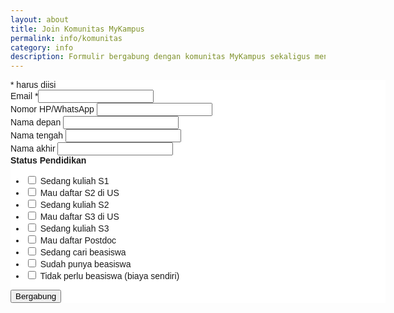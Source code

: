 ```yaml
---
layout: about
title: Join Komunitas MyKampus
permalink: info/komunitas
category: info
description: Formulir bergabung dengan komunitas MyKampus sekaligus menerima newsletter yang berisi info terkini seputar beasiswa dan kampus di US.
---
```


<div id="mc_embed_shell">
      <link href="//cdn-images.mailchimp.com/embedcode/classic-061523.css" rel="stylesheet" type="text/css">
  <style type="text/css">
        #mc_embed_signup{background:#fff; false;clear:left; font:14px Helvetica,Arial,sans-serif; width: 600px;}
        /* Add your own Mailchimp form style overrides in your site stylesheet or in this style block.
           We recommend moving this block and the preceding CSS link to the HEAD of your HTML file. */
</style>
<div id="mc_embed_signup">
    <form action="https://mykamp.us14.list-manage.com/subscribe/post?u=4b181b63b4d2787aa5c056b94&amp;id=0e3393a299&amp;f_id=00f147e5f0" method="post" id="mc-embedded-subscribe-form" name="mc-embedded-subscribe-form" class="validate" target="_blank">
        <div id="mc_embed_signup_scroll">
            <div class="indicates-required"><span class="asterisk">*</span> harus diisi</div>
            <div class="mc-field-group"><label for="mce-EMAIL">Email <span class="asterisk">*</span></label><input type="email" name="EMAIL" class="required email" id="mce-EMAIL" required="" value=""></div><div class="mc-field-group"><label for="mce-PHONE">Nomor HP/WhatsApp </label><input type="text" name="PHONE" class="REQ_CSS" id="mce-PHONE" value=""></div><div class="mc-field-group"><label for="mce-FNAME">Nama depan </label><input type="text" name="FNAME" class=" text" id="mce-FNAME" value=""></div><div class="mc-field-group"><label for="mce-MNAME">Nama tengah </label><input type="text" name="MNAME" class=" text" id="mce-MNAME" value=""></div><div class="mc-field-group"><label for="mce-LNAME">Nama akhir </label><input type="text" name="LNAME" class=" text" id="mce-LNAME" value=""></div><div class="mc-field-group input-group"><strong>Status Pendidikan </strong><ul><li><input type="checkbox" name="group[47933][1]" id="mce-group[47933]-47933-0" value=""><label for="mce-group[47933]-47933-0"> Sedang kuliah S1</label></li><li><input type="checkbox" name="group[47933][2]" id="mce-group[47933]-47933-1" value=""><label for="mce-group[47933]-47933-1"> Mau daftar S2 di US</label></li><li><input type="checkbox" name="group[47933][4]" id="mce-group[47933]-47933-2" value=""><label for="mce-group[47933]-47933-2"> Sedang kuliah S2</label></li><li><input type="checkbox" name="group[47933][8]" id="mce-group[47933]-47933-3" value=""><label for="mce-group[47933]-47933-3"> Mau daftar S3 di US</label></li><li><input type="checkbox" name="group[47933][16]" id="mce-group[47933]-47933-4" value=""><label for="mce-group[47933]-47933-4"> Sedang kuliah S3</label></li><li><input type="checkbox" name="group[47933][32]" id="mce-group[47933]-47933-5" value=""><label for="mce-group[47933]-47933-5"> Mau daftar Postdoc</label></li><li><input type="checkbox" name="group[47933][64]" id="mce-group[47933]-47933-6" value=""><label for="mce-group[47933]-47933-6"> Sedang cari beasiswa</label></li><li><input type="checkbox" name="group[47933][128]" id="mce-group[47933]-47933-7" value=""><label for="mce-group[47933]-47933-7"> Sudah punya beasiswa</label></li><li><input type="checkbox" name="group[47933][256]" id="mce-group[47933]-47933-8" value=""><label for="mce-group[47933]-47933-8"> Tidak perlu beasiswa (biaya sendiri)</label></li></ul></div>
        <div id="mce-responses" class="clear foot">
            <div class="response" id="mce-error-response" style="display: none;"></div>
            <div class="response" id="mce-success-response" style="display: none;"></div>
        </div>
    <div aria-hidden="true" style="position: absolute; left: -5000px;">
        /* real people should not fill this in and expect good things - do not remove this or risk form bot signups */
        <input type="text" name="b_4b181b63b4d2787aa5c056b94_0e3393a299" tabindex="-1" value="">
    </div>
        <div class="optionalParent">
            <div class="clear foot">
                <input type="submit" name="subscribe" id="mc-embedded-subscribe" class="button" value="Bergabung">                
            </div>
        </div>
    </div>
</form>
</div>
<script type="text/javascript" src="//s3.amazonaws.com/downloads.mailchimp.com/js/mc-validate.js"></script><script type="text/javascript">(function($) {window.fnames = new Array(); window.ftypes = new Array();fnames[0]='EMAIL';ftypes[0]='email';fnames[4]='PHONE';ftypes[4]='phone';fnames[1]='FNAME';ftypes[1]='text';fnames[6]='MNAME';ftypes[6]='text';fnames[2]='LNAME';ftypes[2]='text';fnames[3]='ADDRESS';ftypes[3]='address';fnames[5]='BDATE';ftypes[5]='birthday';}(jQuery));var $mcj = jQuery.noConflict(true);</script></div>
